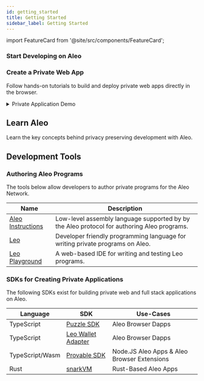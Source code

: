 ```yaml
---
id: getting_started
title: Getting Started
sidebar_label: Getting Started
---
```


import FeatureCard from '@site/src/components/FeatureCard';

### Start Developing on Aleo

<div style={{
  display: 'grid',
  gridTemplateColumns: 'repeat(2, minmax(0, 1fr))',
  gap: '1.5rem',
  width: '100%',
  margin: '2rem 0'
}}>

<FeatureCard
  title="🚀 Quick Start"
  description="Build a Leo program and deploy it to Aleo."
  link="./quick_start"
/>

<FeatureCard
  title="🦁 Local Setup"
  description="Setup a local development environment."
  link="./installation"
/>

</div>

### Create a Private Web App

Follow hands-on tutorials to build and deploy private web apps directly in the browser.

<div style={{
  display: 'grid',
  gridTemplateColumns: 'repeat(2, minmax(0, 1fr))',
  gap: '1.5rem',
  width: '100%',
  margin: '2rem 0'
}}>

<FeatureCard
  title="Make a Private Web App"
  description="Build a private full stack app."
  link="https://github.com/ProvableHQ/zk-auction-example?tab=readme-ov-file#private-auctions-with-aleo"
/>

<FeatureCard
  title="Try Privacy on the Web"
  description="Try a live privacy preserving web app."
  link="https://stackblitz.com/github/ProvableHQ/zk-auction-example"
/>

</div>

<div style={{
  width: '100%',
  margin: '2rem 0'
}}>
  <details style={{
    background: '#1a1f2e',
    borderRadius: '8px',
    border: '1px solid #2d3748',
    overflow: 'hidden'
  }}>
    <summary style={{
      padding: '1.25rem',
      color: '#e2e8f0',
      fontSize: '1.125rem',
      fontWeight: '600',
      listStyle: 'none',
      cursor: 'pointer',
    }}>
      Private Application Demo
    </summary>

    <div style={{ padding: '1.25rem', background: '#151922' }}>
      <div style={{ position: 'relative', paddingBottom: '56.25%', height: 0 }}>
        <iframe
          src="https://player.vimeo.com/video/1080014879?h=b4e53cd085&badge=0&autopause=0&player_id=0&app_id=58479"
          style={{
            position: 'absolute',
            top: 0,
            left: 0,
            width: '100%',
            height: '100%',
          }}
          frameBorder="0"
          allow="autoplay; fullscreen; picture-in-picture"
          allowFullScreen
          title="Zero Knowledge Auctions"
        />
      </div>
    </div>
  </details>
</div>


## Learn Aleo

Learn the key concepts behind privacy preserving development with Aleo.

<div style={{
  display: 'grid',
  gridTemplateColumns: 'repeat(2, minmax(0, 1fr))',
  gap: '1.5rem',
  width: '100%',
  margin: '2rem 0'
}}>

<div style={{ display: 'flex', flexDirection: 'column', gap: '1.5rem' }}>
  <FeatureCard
    title="Accounts"
    description="Learn about Aleo accounts and how they work."
    link="/concepts/fundamentals/accounts"
  />
  <FeatureCard
    title="Transfers"
    description="Understand how private transfers work in Aleo."
    link="/concepts/fundamentals/transfers"
  />
  <FeatureCard
    title="Fees"
    description="Learn about transaction fees and how they're calculated."
    link="/concepts/fundamentals/transaction_fees"
  />
</div>

<div style={{ display: 'flex', flexDirection: 'column', gap: '1.5rem' }}>
  <FeatureCard
    title="Programs"
    description="Explore how to write and deploy Aleo programs."
    link="/concepts/fundamentals/programs"
  />
  <FeatureCard
    title="Transactions"
    description="Understand the structure and lifecycle of Aleo transactions."
    link="/concepts/fundamentals/transactions"
  />
  <FeatureCard
    title="Program State"
    description="Learn about managing program state in Aleo."
    link="/concepts/fundamentals/public_private"
  />
</div>

</div>

## Development Tools

### Authoring Aleo Programs

The tools below allow developers to author private programs for the Aleo Network.

| Name                                         | Description                                                                                |
|----------------------------------------------|--------------------------------------------------------------------------------------------|
| [Aleo Instructions](/guides/aleo/03_language.md)     | Low-level assembly language supported by by the Aleo protocol for authoring Aleo programs. |
| [Leo](https://docs.leo-lang.org/leo)         | Developer friendly programming language for writing private programs on Aleo.              |
| [Leo Playground](https://play.leo-lang.org/) | A web-based IDE for writing and testing Leo programs.                                      |

### SDKs for Creating Private Applications

The following SDKs exist for building private web and full stack applications on Aleo.

| Language        | SDK                                                                            | Use-Cases                                   |
|-----------------|--------------------------------------------------------------------------------|---------------------------------------------|
| TypeScript      | [Puzzle SDK](https://docs.puzzle.online/)                                      | Aleo Browser Dapps                          |
| TypeScript      | [Leo Wallet Adapter](https://docs.leo.app/aleo-wallet-adapter)                 | Aleo Browser Dapps                          |
| TypeScript/Wasm | [Provable SDK](https://docs.explorer.provable.com/docs/sdk/92sd7hgph3ggt-overview) | Node.JS Aleo Apps & Aleo Browser Extensions |
| Rust            | [snarkVM](https://github.com/ProvableHQ/snarkVM)                               | Rust-Based Aleo Apps                        |


